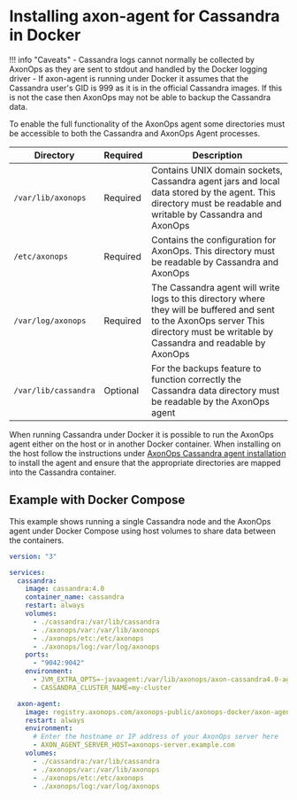 # Installing axon-agent for Cassandra in Docker

!!! info "Caveats"
      - Cassandra logs cannot normally be collected by AxonOps as they are sent to stdout and handled by the
        Docker logging driver
      - If axon-agent is running under Docker it assumes that the Cassandra user's GID is 999 as it is in the
        official Cassandra images. If this is not the case then AxonOps may not be able to backup the Cassandra data.

To enable the full functionality of the AxonOps agent some directories must be accessible to both the Cassandra and
AxonOps Agent processes.

| Directory            | Required | Description                                                                                                                                                                           |
|----------------------|----------|---------------------------------------------------------------------------------------------------------------------------------------------------------------------------------------|
| `/var/lib/axonops`   | Required | Contains UNIX domain sockets, Cassandra agent jars and local data stored by the agent. This directory must be readable and writable by Cassandra and AxonOps                          |
| `/etc/axonops`       | Required | Contains the configuration for AxonOps. This directory must be readable by Cassandra and AxonOps                                                                                      |                                                                             |
| `/var/log/axonops`   | Required | The Cassandra agent will write logs to this directory where they will be buffered and sent to the AxonOps server This directory must be writable by Cassandra and readable by AxonOps |
| `/var/lib/cassandra` | Optional | For the backups feature to function correctly the Cassandra data directory must be readable by the AxonOps agent                                                                      |

When running Cassandra under Docker it is possible to run the AxonOps agent either on the host or in another 
Docker container. When installing on the host follow the instructions under
[AxonOps Cassandra agent installation](install.md) to install the agent and ensure that the appropriate directories are
mapped into the Cassandra container.

## Example with Docker Compose

This example shows running a single Cassandra node and the AxonOps agent under Docker Compose using host volumes
to share data between the containers.

```yaml
version: "3"

services:
  cassandra:
    image: cassandra:4.0
    container_name: cassandra
    restart: always
    volumes:
      - ./cassandra:/var/lib/cassandra
      - ./axonops/var:/var/lib/axonops
      - ./axonops/etc:/etc/axonops
      - ./axonops/log:/var/log/axonops
    ports:
      - "9042:9042"
    environment:
      - JVM_EXTRA_OPTS=-javaagent:/var/lib/axonops/axon-cassandra4.0-agent.jar=/etc/axonops/axon-agent.yml
      - CASSANDRA_CLUSTER_NAME=my-cluster

  axon-agent:
    image: registry.axonops.com/axonops-public/axonops-docker/axon-agent:latest
    restart: always
    environment:
      # Enter the hostname or IP address of your AxonOps server here
      - AXON_AGENT_SERVER_HOST=axonops-server.example.com
    volumes:
      - ./cassandra:/var/lib/cassandra
      - ./axonops/var:/var/lib/axonops
      - ./axonops/etc:/etc/axonops
      - ./axonops/log:/var/log/axonops
```
